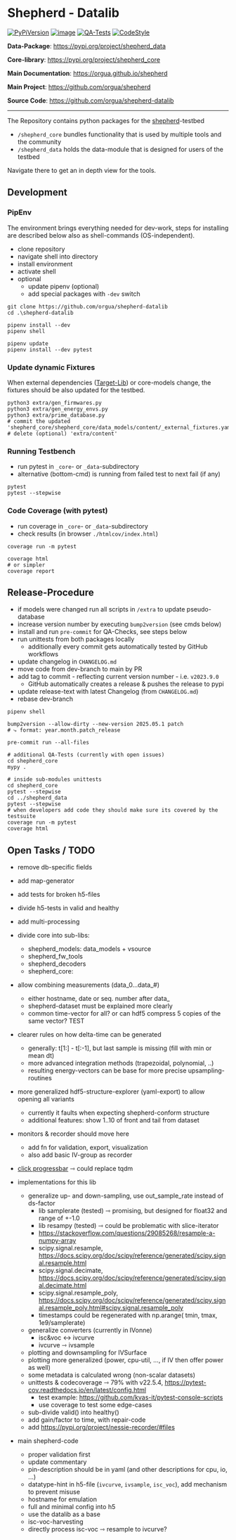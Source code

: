 # Shepherd - Datalib

[![PyPiVersion](https://img.shields.io/pypi/v/shepherd_data.svg)](https://pypi.org/project/shepherd_data)
[![image](https://img.shields.io/pypi/pyversions/shepherd_data.svg)](https://pypi.python.org/pypi/shepherd-data)
[![QA-Tests](https://github.com/orgua/shepherd-datalib/actions/workflows/quality_assurance.yaml/badge.svg)](https://github.com/orgua/shepherd-datalib/actions/workflows/quality_assurance.yaml)
[![CodeStyle](https://img.shields.io/endpoint?url=https://raw.githubusercontent.com/astral-sh/ruff/main/assets/badge/v2.json)](https://github.com/astral-sh/ruff)

**Data-Package**: <https://pypi.org/project/shepherd_data>

**Core-library**: <https://pypi.org/project/shepherd_core>

**Main Documentation**: <https://orgua.github.io/shepherd>

**Main Project**: <https://github.com/orgua/shepherd>

**Source Code**: <https://github.com/orgua/shepherd-datalib>

---

The Repository contains python packages for the [shepherd](https://github.com/orgua/shepherd)-testbed

- `/shepherd_core` bundles functionality that is used by multiple tools and the community
- `/shepherd_data` holds the data-module that is designed for users of the testbed

Navigate there to get an in depth view for the tools.

## Development

### PipEnv

The environment brings everything needed for dev-work, steps for installing are described below also as shell-commands (OS-independent).

- clone repository
- navigate shell into directory
- install environment
- activate shell
- optional
  - update pipenv (optional)
  - add special packages with `-dev` switch

```Shell
git clone https://github.com/orgua/shepherd-datalib
cd .\shepherd-datalib

pipenv install --dev
pipenv shell

pipenv update
pipenv install --dev pytest
```

### Update dynamic Fixtures

When external dependencies ([Target-Lib](https://github.com/orgua/shepherd-targets/)) or core-models change, the fixtures should be also updated for the testbed.

```shell
python3 extra/gen_firmwares.py
python3 extra/gen_energy_envs.py
python3 extra/prime_database.py
# commit the updated 'shepherd_core/shepherd_core/data_models/content/_external_fixtures.yaml'
# delete (optional) 'extra/content'
```

### Running Testbench

- run pytest in ``_core``- or ``_data``-subdirectory
- alternative (bottom-cmd) is running from failed test to next fail (if any)

```shell
pytest
pytest --stepwise
```

### Code Coverage (with pytest)

- run coverage in ``_core``- or ``_data``-subdirectory
- check results (in browser `./htmlcov/index.html`)

```shell
coverage run -m pytest

coverage html
# or simpler
coverage report
```

## Release-Procedure

- if models were changed run all scripts in `/extra` to update pseudo-database
- increase version number by executing ``bump2version`` (see cmds below)
- install and run ``pre-commit`` for QA-Checks, see steps below
- run unittests from both packages locally
  - additionally every commit gets automatically tested by GitHub workflows
- update changelog in ``CHANGELOG.md``
- move code from dev-branch to main by PR
- add tag to commit - reflecting current version number - i.e. ``v2023.9.0``
  - GitHub automatically creates a release & pushes the release to pypi
- update release-text with latest Changelog (from `CHANGELOG.md`)
- rebase dev-branch

```shell
pipenv shell

bump2version --allow-dirty --new-version 2025.05.1 patch
# ⤷ format: year.month.patch_release

pre-commit run --all-files

# additional QA-Tests (currently with open issues)
cd shepherd_core
mypy .

# inside sub-modules unittests
cd shepherd_core
pytest --stepwise
cd ../shepherd_data
pytest --stepwise
# when developers add code they should make sure its covered by the testsuite
coverage run -m pytest
coverage html
```

## Open Tasks / TODO

- remove db-specific fields
- add map-generator
- add tests for broken h5-files
- divide h5-tests in valid and healthy
- add multi-processing
- divide core into sub-libs:
  - shepherd_models: data_models + vsource
  - shepherd_fw_tools
  - shepherd_decoders
  - shepherd_core:
- allow combining measurements (data_0...data_#)
  - either hostname, date or seq. number after data_
  - shepherd-dataset must be explained more clearly
  - common time-vector for all? or can hdf5 compress 5 copies of the same vector? TEST
- clearer rules on how delta-time can be generated
  - generally: t[1:] - t[:-1], but last sample is missing (fill with min or mean dt)
  - more advanced integration methods (trapezoidal, polynomial, ..)
  - resulting energy-vectors can be base for more precise upsampling-routines
- more generalized hdf5-structure-explorer (yaml-export) to allow opening all variants
  - currently it faults when expecting shepherd-conform structure
  - additional features: show 1..10 of front and tail from dataset
- monitors & recorder should move here
  - add fn for validation, export, visualization
  - also add basic IV-group as recorder

- [click progressbar](https://click.palletsprojects.com/en/8.1.x/api/#click.progressbar) ⇾ could replace tqdm
- implementations for this lib
  - generalize up- and down-sampling, use out_sample_rate instead of ds-factor
    - lib samplerate (tested) ⇾ promising, but designed for float32 and range of +-1.0
    - lib resampy (tested) ⇾ could be problematic with slice-iterator
    - https://stackoverflow.com/questions/29085268/resample-a-numpy-array
    - scipy.signal.resample, https://docs.scipy.org/doc/scipy/reference/generated/scipy.signal.resample.html
    - scipy.signal.decimate, https://docs.scipy.org/doc/scipy/reference/generated/scipy.signal.decimate.html
    - scipy.signal.resample_poly, https://docs.scipy.org/doc/scipy/reference/generated/scipy.signal.resample_poly.html#scipy.signal.resample_poly
    - timestamps could be regenerated with np.arange( tmin, tmax, 1e9/samplerate)
  - generalize converters (currently in IVonne)
    - isc&voc <-> ivcurve
    - ivcurve ⇾ ivsample
  - plotting and downsampling for IVSurface
  - plotting more generalized (power, cpu-util, ..., if IV then offer power as well)
  - some metadata is calculated wrong (non-scalar datasets)
  - unittests & codecoverage ⇾ 79% with v22.5.4, https://pytest-cov.readthedocs.io/en/latest/config.html
    - test example: https://github.com/kvas-it/pytest-console-scripts
    - use coverage to test some edge-cases
  - sub-divide valid() into healthy()
  - add gain/factor to time, with repair-code
  - add https://pypi.org/project/nessie-recorder/#files
- main shepherd-code
  - proper validation first
  - update commentary
  - pin-description should be in yaml (and other descriptions for cpu, io, ...)
  - datatype-hint in h5-file (`ivcurve`, `ivsample`, `isc_voc`), add mechanism to prevent misuse
  - hostname for emulation
  - full and minimal config into h5
  - use the datalib as a base
  - isc-voc-harvesting
  - directly process isc-voc ⇾ resample to ivcurve?
